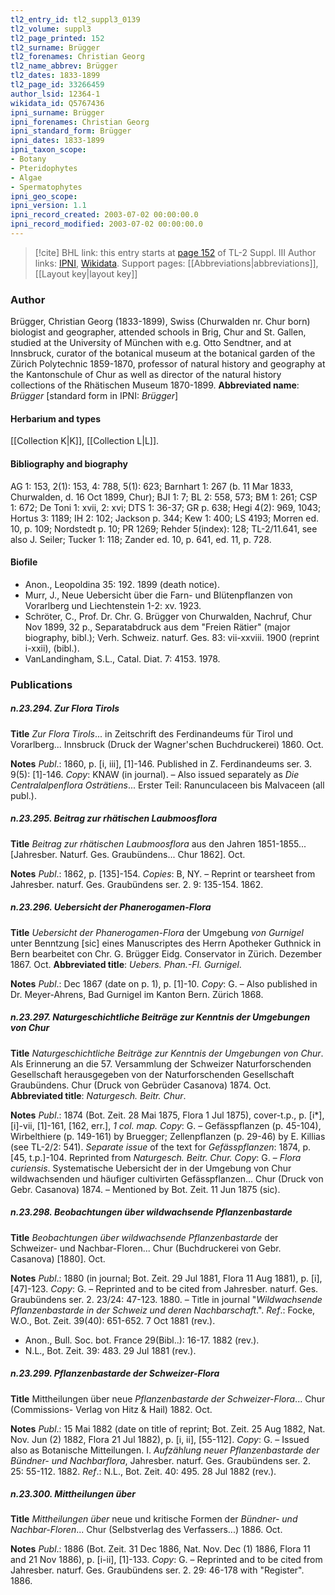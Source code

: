 ```yaml
---
tl2_entry_id: tl2_suppl3_0139
tl2_volume: suppl3
tl2_page_printed: 152
tl2_surname: Brügger
tl2_forenames: Christian Georg
tl2_name_abbrev: Brügger
tl2_dates: 1833-1899
tl2_page_id: 33266459
author_lsid: 12364-1
wikidata_id: Q5767436
ipni_surname: Brügger
ipni_forenames: Christian Georg
ipni_standard_form: Brügger
ipni_dates: 1833-1899
ipni_taxon_scope: 
- Botany
- Pteridophytes
- Algae
- Spermatophytes
ipni_geo_scope: 
ipni_version: 1.1
ipni_record_created: 2003-07-02 00:00:00.0
ipni_record_modified: 2003-07-02 00:00:00.0
---
```


> [!cite] BHL link: this entry starts at [page 152](https://www.biodiversitylibrary.org/page/33266459) of TL-2 Suppl. III
> Author links: [IPNI](https://www.ipni.org/a/12364-1), [Wikidata](https://www.wikidata.org/wiki/Q5767436). Support pages: [[Abbreviations|abbreviations]], [[Layout key|layout key]]

### Author

Brügger, Christian Georg (1833-1899), Swiss (Churwalden nr. Chur born) biologist and geographer, attended schools in Brig, Chur and St. Gallen, studied at the University of München with e.g. Otto Sendtner, and at Innsbruck, curator of the botanical museum at the botanical garden of the Zürich Polytechnic 1859-1870, professor of natural history and geography at the Kantonschule of Chur as well as director of the natural history collections of the Rhätischen Museum 1870-1899. 
**Abbreviated name**: *Brügger* \[standard form in IPNI: *Brügger*\]

#### Herbarium and types

[[Collection K|K]], [[Collection L|L]].

#### Bibliography and biography

AG 1: 153, 2(1): 153, 4: 788, 5(1): 623; Barnhart 1: 267 (b. 11 Mar 1833, Churwalden, d. 16 Oct 1899, Chur); BJI 1: 7; BL 2: 558, 573; BM 1: 261; CSP 1: 672; De Toni 1: xvii, 2: xvi; DTS 1: 36-37; GR p. 638; Hegi 4(2): 969, 1043; Hortus 3: 1189; IH 2: 102; Jackson p. 344; Kew 1: 400; LS 4193; Morren ed. 10, p. 109; Nordstedt p. 10; PR 1269; Rehder 5(index): 128; TL-2/11.641, see also J. Seiler; Tucker 1: 118; Zander ed. 10, p. 641, ed. 11, p. 728.

#### Biofile

- Anon., Leopoldina 35: 192. 1899 (death notice).
- Murr, J., Neue Uebersicht über die Farn- und Blütenpflanzen von Vorarlberg und Liechtenstein 1-2: xv. 1923.
- Schröter, C., Prof. Dr. Chr. G. Brügger von Churwalden, Nachruf, Chur Nov 1899, 32 p., Separatabdruck aus dem "Freien Rätier" (major biography, bibl.); Verh. Schweiz. naturf. Ges. 83: vii-xxviii. 1900 (reprint i-xxii), (bibl.).
- VanLandingham, S.L., Catal. Diat. 7: 4153. 1978.

### Publications

##### n.23.294. Zur Flora Tirols

**Title**
*Zur Flora Tirols*... in Zeitschrift des Ferdinandeums für Tirol und Vorarlberg... Innsbruck (Druck der Wagner'schen Buchdruckerei) 1860. Oct.

**Notes**
*Publ*.: 1860, p. \[i, iii\], \[1\]-146. Published in Z. Ferdinandeums ser. 3. 9(5): \[1\]-146. *Copy*: KNAW (in journal). – Also issued separately as *Die Centralalpenflora Osträtiens*... Erster Teil: Ranunculaceen bis Malvaceen (all publ.).

##### n.23.295. Beitrag zur rhätischen Laubmoosflora

**Title**
*Beitrag zur rhätischen Laubmoosflora* aus den Jahren 1851-1855... \[Jahresber. Naturf. Ges. Graubündens... Chur 1862\]. Oct.

**Notes**
*Publ*.: 1862, p. \[135\]-154. *Copies*: B, NY. – Reprint or tearsheet from Jahresber. naturf. Ges. Graubündens ser. 2. 9: 135-154. 1862.

##### n.23.296. Uebersicht der Phanerogamen-Flora

**Title**
*Uebersicht der Phanerogamen-Flora* der Umgebung *von Gurnigel* unter Benntzung \[sic\] eines Manuscriptes des Herrn Apotheker Guthnick in Bern bearbeitet con Chr. G. Brügger Eidg. Conservator in Zürich. Dezember 1867. Oct.
**Abbreviated title**: *Uebers. Phan.-Fl. Gurnigel*.

**Notes**
*Publ*.: Dec 1867 (date on p. 1), p. \[1\]-10. *Copy*: G. – Also published in Dr. Meyer-Ahrens, Bad Gurnigel im Kanton Bern. Zürich 1868.

##### n.23.297. Naturgeschichtliche Beiträge zur Kenntnis der Umgebungen von Chur

**Title**
*Naturgeschichtliche Beiträge zur Kenntnis der Umgebungen von Chur*. Als Erinnerung an die 57. Versammlung der Schweizer Naturforschenden Gesellschaft herausgegeben von der Naturforschenden Gesellschaft Graubündens. Chur (Druck von Gebrüder Casanova) 1874. Oct.
**Abbreviated title**: *Naturgesch. Beitr. Chur*.

**Notes**
*Publ*.: 1874 (Bot. Zeit. 28 Mai 1875, Flora 1 Jul 1875), cover-t.p., p. \[i\*\], \[i\]-vii, \[1\]-161, \[162, err.\], *1 col. map.* *Copy*: G. – Gefässpflanzen (p. 45-104), Wirbelthiere (p. 149-161) by Bruegger; Zellenpflanzen (p. 29-46) by E. Killias (see TL-2/2: 541).
*Separate issue* of the text for *Gefässpflanzen*: 1874, p. \[45, t.p.\]-104. Reprinted from *Naturgesch. Beitr. Chur. Copy*: G. – *Flora curiensis*. Systematische Uebersicht der in der Umgebung von Chur wildwachsenden und häufiger cultivirten Gefässpflanzen... Chur (Druck von Gebr. Casanova) 1874. – Mentioned by Bot. Zeit. 11 Jun 1875 (sic).

##### n.23.298. Beobachtungen über wildwachsende Pflanzenbastarde

**Title**
*Beobachtungen über wildwachsende Pflanzenbastarde* der Schweizer- und Nachbar-Floren... Chur (Buchdruckerei von Gebr. Casanova) \[1880\]. Oct.

**Notes**
*Publ*.: 1880 (in journal; Bot. Zeit. 29 Jul 1881, Flora 11 Aug 1881), p. \[i\], \[47\]-123. *Copy*: G. – Reprinted and to be cited from Jahresber. naturf. Ges. Graubündens ser. 2. 23/24: 47-123. 1880. – Title in journal "*Wildwachsende Pflanzenbastarde in der Schweiz und deren Nachbarschaft*.".
*Ref*.: Focke, W.O., Bot. Zeit. 39(40): 651-652. 7 Oct 1881 (rev.).
- Anon., Bull. Soc. bot. France 29(Bibl..): 16-17. 1882 (rev.).
- N.L., Bot. Zeit. 39: 483. 29 Jul 1881 (rev.).

##### n.23.299. Pflanzenbastarde der Schweizer-Flora

**Title**
Mittheilungen über neue *Pflanzenbastarde der Schweizer-Flora*... Chur (Commissions- Verlag von Hitz & Hail) 1882. Oct.

**Notes**
*Publ*.: 15 Mai 1882 (date on title of reprint; Bot. Zeit. 25 Aug 1882, Nat. Nov. Jun (2) 1882, Flora 21 Jul 1882), p. \[i, ii\], \[55-112\]. *Copy*: G. – Issued also as Botanische Mitteilungen. I. *Aufzählung neuer Pflanzenbastarde der Bündner- und Nachbarflora*, Jahresber. naturf. Ges. Graubündens ser. 2. 25: 55-112. 1882.
*Ref*.: N.L., Bot. Zeit. 40: 495. 28 Jul 1882 (rev.).

##### n.23.300. Mittheilungen über

**Title**
*Mittheilungen über* neue und kritische Formen der *Bündner- und Nachbar-Floren*... Chur (Selbstverlag des Verfassers...) 1886. Oct.

**Notes**
*Publ*.: 1886 (Bot. Zeit. 31 Dec 1886, Nat. Nov. Dec (1) 1886, Flora 11 and 21 Nov 1886), p. \[i-ii\], \[1\]-133. *Copy*: G. – Reprinted and to be cited from Jahresber. naturf. Ges. Graubündens ser. 2. 29: 46-178 with "Register". 1886.

